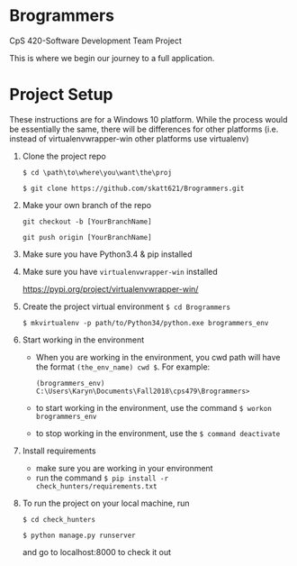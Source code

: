 # Brogrammers
CpS 420-Software Development Team Project

This is where we begin our journey to a full application.

# Project Setup
These instructions are for a Windows 10 platform. While the process would be essentially the same, there will be differences for other platforms (i.e. instead of virtualenvwrapper-win other platforms use virtualenv)

1. Clone the project repo

    `$ cd \path\to\where\you\want\the\proj`

    `$ git clone https://github.com/skatt621/Brogrammers.git`

2. Make your own branch of the repo

    `git checkout -b [YourBranchName]`

    `git push origin [YourBranchName]`

3. Make sure you have Python3.4 & pip installed

4. Make sure you have `virtualenvwrapper-win` installed

    https://pypi.org/project/virtualenvwrapper-win/

5. Create the project virtual environment
    `$ cd Brogrammers`

    `$ mkvirtualenv -p path/to/Python34/python.exe brogrammers_env`

6. Start working in the environment

    - When you are working in the environment, you cwd path will have the format `(the_env_name) cwd $`. For example:

        `(brogrammers_env) C:\Users\Karyn\Documents\Fall2018\cps479\Brogrammers>`

    - to start working in the environment, use the command `$ workon brogrammers_env`

    - to stop working in the environment, use the `$ command deactivate`

7. Install requirements
    - make sure you are working in your environment
    - run the command `$ pip install -r check_hunters/requirements.txt`

8. To run the project on your local machine, run 

    `$ cd check_hunters` 

    `$ python manage.py runserver`
	
    and go to localhost:8000 to check it out
